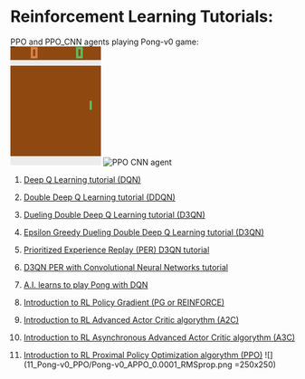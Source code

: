 # Reinforcement Learning Tutorials:

PPO and PPO_CNN agents playing Pong-v0 game:<br>
![PPO agent](11_Pong-v0_PPO/gameplay.gif)
![PPO CNN agent](11_Pong-v0_PPO/gameplay_CNN.gif)

1. [Deep Q Learning tutorial (DQN)](https://pylessons.com/CartPole-reinforcement-learning/)

2. [Double Deep Q Learning tutorial (DDQN)](https://pylessons.com/CartPole-DDQN/)

3. [Dueling Double Deep Q Learning tutorial (D3QN)](https://pylessons.com/CartPole-DDDQN/)

4. [Epsilon Greedy Dueling Double Deep Q Learning tutorial (D3QN)](https://pylessons.com/Epsilon-Greedy-DQN/)

5. [Prioritized Experience Replay (PER) D3QN tutorial](https://pylessons.com/CartPole-PER/)

6. [D3QN PER with Convolutional Neural Networks tutorial](https://pylessons.com/CartPole-PER-CNN/)

7. [A.I. learns to play Pong with DQN](https://pylessons.com/DQN-PONG/)

8. [Introduction to RL Policy Gradient (PG or REINFORCE)](https://pylessons.com/Beyond-DQN/)

9. [Introduction to RL Advanced Actor Critic algorythm (A2C)](https://pylessons.com/A2C-reinforcement-learning/)

10. [Introduction to RL Asynchronous Advanced Actor Critic algorythm (A3C)](https://pylessons.com/A3C-reinforcement-learning/)

11. [Introduction to RL Proximal Policy Optimization algorythm (PPO)](https://pylessons.com/PPO-reinforcement-learning/)
![](11_Pong-v0_PPO/Pong-v0_APPO_0.0001_RMSprop.png =250x250)
